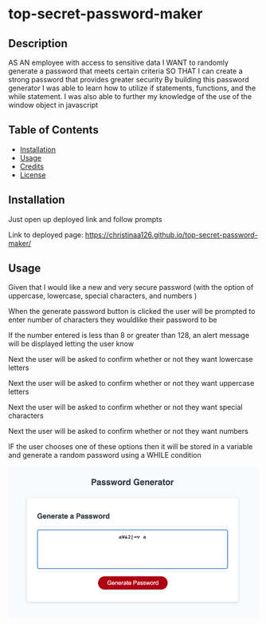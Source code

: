 # top-secret-password-maker

## Description
AS AN employee with access to sensitive data
I WANT to randomly generate a password that meets certain criteria
SO THAT I can create a strong password that provides greater security
By building this password generator I was able to learn how to utilize if statements, functions, and the while statement. 
I was also able to further my knowledge of the use of the window object in javascript


## Table of Contents 


- [Installation](#installation)
- [Usage](#usage)
- [Credits](#credits)
- [License](#license)

## Installation

Just open up deployed link and follow prompts

 Link to deployed page: https://christinaa126.github.io/top-secret-password-maker/
 
## Usage

Given that I would like a new and very secure password (with the option of uppercase, lowercase, special characters, and numbers )

When the generate password button is clicked the user will be prompted to enter number of characters they wouldlike their password to be

If the number entered is less than 8 or greater than 128, an alert message will be displayed letting the user know

Next the user will be asked to confirm whether or not they want lowercase letters


Next the user will be asked to confirm whether or not they want uppercase letters

Next the user will be asked to confirm whether or not they want special characters

Next the user will be asked to confirm whether or not they want numbers

IF the user chooses one of these options then it will be stored in a variable and generate a random password using a WHILE condition

  
  
  ![screenshot of application](./assets/images/Screen%20Shot%202022-04-22%20at%202.08.27%20PM.png)

 



